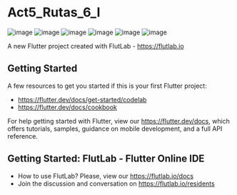 # Act5_Rutas_6_I

![image](https://github.com/user-attachments/assets/04f8419f-1325-4105-9676-0d7f47772ad4)
![image](https://github.com/user-attachments/assets/98d4b6f9-2c3a-4132-bd9e-2af89bbb58a1)
![image](https://github.com/user-attachments/assets/87c84585-f9ab-49a5-a4cf-91a51383ddc1)
![image](https://github.com/user-attachments/assets/25e6724f-ad4b-4b4e-80c4-9746b1dff09d)
![image](https://github.com/user-attachments/assets/a732c2cd-6da8-4cda-aeeb-98a76a983888)
![image](https://github.com/user-attachments/assets/b3651459-fc09-448f-ac4c-ab1a79d76a22)




A new Flutter project created with FlutLab - https://flutlab.io

## Getting Started

A few resources to get you started if this is your first Flutter project:

- https://flutter.dev/docs/get-started/codelab
- https://flutter.dev/docs/cookbook

For help getting started with Flutter, view our
https://flutter.dev/docs, which offers tutorials,
samples, guidance on mobile development, and a full API reference.

## Getting Started: FlutLab - Flutter Online IDE

- How to use FlutLab? Please, view our https://flutlab.io/docs
- Join the discussion and conversation on https://flutlab.io/residents
